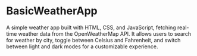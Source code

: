 # BasicWeatherApp
A simple weather app built with HTML, CSS, and JavaScript, fetching real-time weather data from the OpenWeatherMap API. It allows users to search for weather by city, toggle between Celsius and Fahrenheit, and switch between light and dark modes for a customizable experience.
